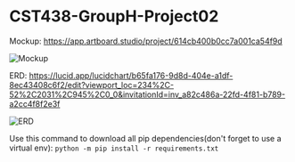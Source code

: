 # CST438-GroupH-Project02

Mockup: https://app.artboard.studio/project/614cb400b0cc7a001ca54f9d

![Mockup](https://i.imgur.com/n0k8Sg3.png)

ERD: https://lucid.app/lucidchart/b65fa176-9d8d-404e-a1df-8ec43408c6f2/edit?viewport_loc=234%2C-52%2C2031%2C945%2C0_0&invitationId=inv_a82c486a-22fd-4f81-b789-a2cc4f8f2e3f

![ERD](https://i.imgur.com/5xMGLYB.png)

Use this command to download all pip dependencies(don't forget to use a virtual env):
    ```python -m pip install -r requirements.txt```